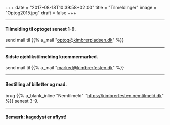 +++
date = "2017-08-18T10:39:58+02:00"
title = "Tilmeldinger"
image = "Optog2015.jpg"
draft = false
+++

---


#### Tilmelding til optoget senest 1-9.
send mail til {{% a_mail "optog@kimbrerpladsen.dk" %}} 

---

#### Sidste øjeblikstilmelding kræmmermarked.
send mail til {{% a_mail "marked@kimbrerfesten.dk" %}}

---
#### Bestilling af billetter og mad.
brug {{% a_blank_inline "Nemtilmeld" "https://kimbrerfesten.nemtilmeld.dk" %}} senest 3-9.

---
#### Bemærk: kagedyst er aflyst!